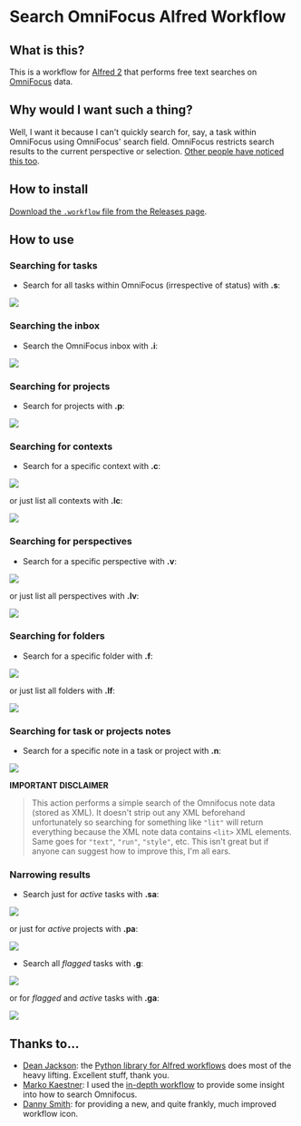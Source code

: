 # Search OmniFocus Alfred Workflow

## What is this?

This is a workflow for [Alfred 2](http://www.alfredapp.com/) that performs free text searches on [OmniFocus](http://www.omnigroup.com/omnifocus) data.

## Why would I want such a thing?

Well, I want it because I can't quickly search for, say, a task within OmniFocus using OmniFocus' search field. OmniFocus restricts search results to the current perspective or selection. [Other people have noticed this too](https://discourse.omnigroup.com/t/how-to-search-all-content-a-via-changed-perspective/366).

## How to install

[Download the `.workflow` file from the Releases page](https://github.com/rhydlewis/search-omnifocus/releases/).

## How to use

### Searching for tasks

* Search for all tasks within OmniFocus (irrespective of status) with **.s**:

![](search-for-tasks.png)

### Searching the inbox

* Search the OmniFocus inbox with **.i**:

![](search-inbox.png)

### Searching for projects

* Search for projects with **.p**:

![](search-for-project.png)

### Searching for contexts

* Search for a specific context with **.c**:

![](search-for-context.png)

or just list all contexts with **.lc**:

![](list-contexts.png)

### Searching for perspectives

* Search for a specific perspective with **.v**:

![](search-for-perspectives.png)

or just list all perspectives with **.lv**:

![](list-perspectives.png)

### Searching for folders

* Search for a specific folder with **.f**:

![](search-for-folders.png)

or just list all folders with **.lf**:

![](list-folders.png)

### Searching for task or projects notes
 
* Search for a specific note in a task or project with **.n**:

![](search-note.png)

**IMPORTANT DISCLAIMER**

> This action performs a simple search of the Omnifocus note data (stored as XML). It doesn't strip out any XML beforehand unfortunately so searching for something like `"lit"` will return everything because the XML note data contains `<lit>` XML elements. Same goes for `"text"`, `"run"`, `"style"`, etc. This isn't great but if anyone can suggest how to improve this, I'm all ears.

### Narrowing results

* Search just for *active* tasks with **.sa**:

![](search-for-active-tasks.png)

or just for *active* projects with **.pa**:

![](search-for-active-projects.png)

* Search all *flagged* tasks with **.g**:
 
![](search-for-flagged-tasks.png)

or for *flagged* and *active* tasks with **.ga**:

![](search-for-flagged-active-tasks.png)

## Thanks to...

* [Dean Jackson](https://github.com/deanishe): the [Python library for Alfred workflows](https://github.com/deanishe/alfred-workflow) does most of the heavy lifting. Excellent stuff, thank you.
* [Marko Kaestner](https://github.com/markokaestner): I used the [in-depth workflow](https://github.com/markokaestner/of-task-actions) to provide some insight into how to search Omnifocus.
* [Danny Smith](https://github.com/dannysmith): for providing a new, and quite frankly, much improved workflow icon.


